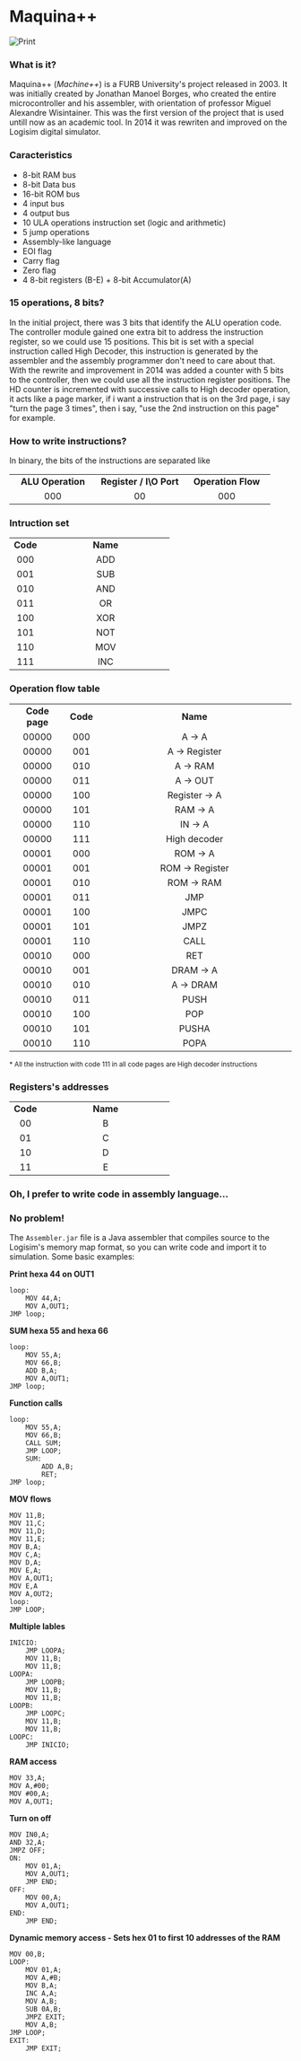 # Maquina++

![Print](https://cloud.githubusercontent.com/assets/13054871/26154729/089bc78e-3ae7-11e7-92ec-bc1c25bc1341.png)


### What is it?
Maquina++ (<i>Machine++</i>) is a FURB University's project released in 2003. It was initially created by Jonathan Manoel Borges, who created the entire microcontroller and his assembler, with orientation of professor Miguel Alexandre Wisintainer. This was the first version of the project that is used untill now as an academic tool.
In 2014 it was rewriten and improved on the Logisim digital simulator.

### Caracteristics
* 8-bit RAM bus
* 8-bit Data bus
* 16-bit ROM bus
* 4 input bus
* 4 output bus
* 10 ULA operations instruction set (logic and arithmetic)
* 5 jump operations
* Assembly-like language
* EOI flag
* Carry flag
* Zero flag
* 4 8-bit registers (B-E) + 8-bit Accumulator(A)

### 15 operations, 8 bits? 
In the initial project, there was 3 bits that identify the ALU operation code. The controller module gained one extra bit to address the instruction register, so we could use 15 positions. This bit is set with a special instruction called High Decoder, this instruction is generated by the assembler and the assembly programmer don't need to care about that.
With the rewrite and improvement in 2014 was added a counter with 5 bits to the controller, then we could use all the instruction register positions.
The HD counter is incremented with successive calls to High decoder operation, it acts like a page marker, if i want a instruction that is on the 3rd page, i say "turn the page 3 times", then i say, "use the 2nd instruction on this page" for example.

### How to write instructions?
In binary, the bits of the instructions are separated like
<table width="30%">
  <tr>
    <td width="33.33%" align="center"><b>ALU Operation</b></td>
    <td width="33.33%" align="center"><b>Register / I\O Port</b></td>
    <td width="33.33%" align="center"><b>Operation Flow</b></td>
  </tr>
  <tr>
    <td width="33.33%" align="center">000</td>
    <td width="33.33%" align="center">00</td>
    <td width="33.33%" align="center">000</td>
  </tr>
</table>

### Intruction set
<table width="50%">
  <tr>
    <td width="20%" align="center"><b>Code</b></td><td width="80%" align="center"><b>Name</b></td>
  </tr>
  <tr>
    <td width="20%" align="center">000</td><td width="80%" align="center">ADD</td>
  </tr>
  <tr>
    <td width="20%" align="center">001</td><td width="80%" align="center">SUB</td>
  </tr>
  <tr>
    <td width="20%" align="center">010</td><td width="80%" align="center">AND</td>
  </tr>
  <tr>
    <td width="20%" align="center">011</td><td width="80%" align="center">OR</td>
  </tr>
  <tr>
    <td width="20%" align="center">100</td><td width="80%" align="center">XOR</td>
  </tr>
  <tr>
    <td width="20%" align="center">101</td><td width="80%" align="center">NOT</td>
  </tr>
  <tr>
    <td width="20%" align="center">110</td><td width="80%" align="center">MOV</td>
  </tr>
  <tr>
    <td width="20%" align="center">111</td><td width="80%" align="center">INC</td>
  </tr>
</table>

### Operation flow table
<table width="50%">
  <tr>
    <td width="20%" align="center"><b>Code page</b></td><td width="10%" align="center"><b>Code</b></td><td width="70%" align="center"><b>Name</b></td>
  </tr>
  <tr>
    <td width="20%" align="center">00000</td><td width="10%" align="center">000</td><td width="70%" align="center">A -> A</td>
  </tr>
  <tr>
    <td width="20%" align="center">00000</td><td width="10%" align="center">001</td><td width="70%" align="center">A -> Register</td>
  </tr>
  <tr>
    <td width="20%" align="center">00000</td><td width="10%" align="center">010</td><td width="70%" align="center">A -> RAM</td>
  </tr>
  <tr>
    <td width="20%" align="center">00000</td><td width="10%" align="center">011</td><td width="70%" align="center">A -> OUT</td>
  </tr>
  <tr>
    <td width="20%" align="center">00000</td><td width="10%" align="center">100</td><td width="70%" align="center">Register -> A</td>
  </tr>
  <tr>
    <td width="20%" align="center">00000</td><td width="10%" align="center">101</td><td width="70%" align="center">RAM -> A</td>
  </tr>
  <tr>
    <td width="20%" align="center">00000</td><td width="10%" align="center">110</td><td width="70%" align="center">IN -> A</td>
  </tr>
  <tr>
    <td width="20%" align="center">00000</td><td width="10%" align="center">111</td><td width="70%" align="center">High decoder</td>
  </tr>
  <tr>
    <td width="20%" align="center">00001</td><td width="10%" align="center">000</td><td width="70%" align="center">ROM -> A</td>
  </tr>
  <tr>
    <td width="20%" align="center">00001</td><td width="10%" align="center">001</td><td width="70%" align="center">ROM -> Register</td>
  </tr>
  <tr>
    <td width="20%" align="center">00001</td><td width="10%" align="center">010</td><td width="70%" align="center">ROM -> RAM</td>
  </tr>
  <tr>
    <td width="20%" align="center">00001</td><td width="10%" align="center">011</td><td width="70%" align="center">JMP</td>
  </tr>
  <tr>
    <td width="20%" align="center">00001</td><td width="10%" align="center">100</td><td width="70%" align="center">JMPC</td>
  </tr>
  <tr>
    <td width="20%" align="center">00001</td><td width="10%" align="center">101</td><td width="70%" align="center">JMPZ</td>
  </tr>
  <tr>
    <td width="20%" align="center">00001</td><td width="10%" align="center">110</td><td width="70%" align="center">CALL</td>
  </tr>
  <tr>
    <td width="20%" align="center">00010</td><td width="10%" align="center">000</td><td width="70%" align="center">RET</td>
  </tr>
  <tr>
    <td width="20%" align="center">00010</td><td width="10%" align="center">001</td><td width="70%" align="center">DRAM -> A</td>
  </tr>
  <tr>
    <td width="20%" align="center">00010</td><td width="10%" align="center">010</td><td width="70%" align="center">A -> DRAM</td>
  </tr>
  <tr>
    <td width="20%" align="center">00010</td><td width="10%" align="center">011</td><td width="70%" align="center">PUSH</td>
  </tr>
  <tr>
    <td width="20%" align="center">00010</td><td width="10%" align="center">100</td><td width="70%" align="center">POP</td>
  </tr>
  <tr>
    <td width="20%" align="center">00010</td><td width="10%" align="center">101</td><td width="70%" align="center">PUSHA</td>
  </tr>
  <tr>
    <td width="20%" align="center">00010</td><td width="10%" align="center">110</td><td width="70%" align="center">POPA</td>
  </tr>
</table>
<sup>* All the instruction with code 111 in all code pages are High decoder instructions</sup>

### Registers's addresses
<table width="50%">
  <tr>
    <td width="20%" align="center"><b>Code</b></td><td width="80%" align="center"><b>Name</b></td>
  </tr>
  <tr>
    <td width="20%" align="center">00</td><td width="80%" align="center">B</td>
  </tr>
  <tr>
    <td width="20%" align="center">01</td><td width="80%" align="center">C</td>
  </tr>
  <tr>
    <td width="20%" align="center">10</td><td width="80%" align="center">D</td>
  </tr>
  <tr>
    <td width="20%" align="center">11</td><td width="80%" align="center">E</td>
  </tr>
</table>


### Oh, I prefer to write code in assembly language...
### No problem!
The `Assembler.jar` file is a Java assembler that compiles source to the Logisim's memory map format, so you can write code and import it to simulation. Some basic examples:

**Print hexa 44 on OUT1**

    loop:
        MOV 44,A;
        MOV A,OUT1;
    JMP loop;

**SUM hexa 55 and hexa 66**

    loop:
        MOV 55,A;
        MOV 66,B;
        ADD B,A;
        MOV A,OUT1;
    JMP loop;
    
**Function calls**

    loop:
        MOV 55,A;
        MOV 66,B;
        CALL SUM;
        JMP LOOP;
        SUM:
            ADD A,B;
            RET;
    JMP loop;
            
**MOV flows**

    MOV 11,B;
    MOV 11,C;
    MOV 11,D;
    MOV 11,E;
    MOV B,A;
    MOV C,A;
    MOV D,A;
    MOV E,A;
    MOV A,OUT1;
    MOV E,A
    MOV A,OUT2;
    loop:
    JMP LOOP;
    
**Multiple lables**

    INICIO:
        JMP LOOPA;
        MOV 11,B;
        MOV 11,B;
    LOOPA:
        JMP LOOPB;
        MOV 11,B;
        MOV 11,B;
    LOOPB:
        JMP LOOPC;
        MOV 11,B;
        MOV 11,B;
    LOOPC:
        JMP INICIO;

**RAM access**

    MOV 33,A;
    MOV A,#00;
    MOV #00,A;
    MOV A,OUT1;
    
**Turn on off**

    MOV IN0,A;
    AND 32,A;
    JMPZ OFF;
    ON:
        MOV 01,A;
        MOV A,OUT1;
        JMP END;
    OFF:
        MOV 00,A;
        MOV A,OUT1;
    END:
        JMP END;

**Dynamic memory access - Sets hex 01 to first 10 addresses of the RAM**

    MOV 00,B;
    LOOP:
        MOV 01,A;
        MOV A,#B;
        MOV B,A;
        INC A,A;
        MOV A,B;
        SUB 0A,B;
        JMPZ EXIT;
        MOV A,B;
    JMP LOOP;
    EXIT:
        JMP EXIT;
